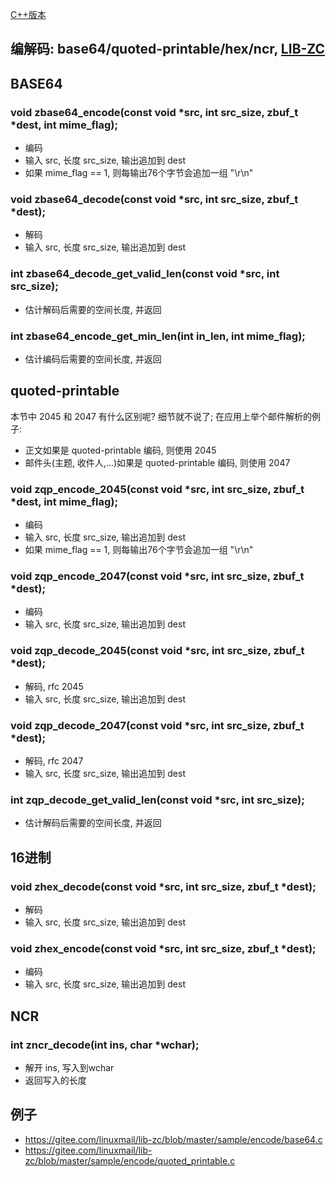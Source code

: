 <A name="readme_md" id="readme_md"></A>

[C++版本](./encode_cpp.md)

## 编解码: base64/quoted-printable/hex/ncr, [LIB-ZC](https://gitee.com/linuxmail/lib-zc#readme_md)

## BASE64

### void zbase64_encode(const void *src, int src_size, zbuf_t *dest, int mime_flag);

* 编码
* 输入 src, 长度 src_size, 输出追加到 dest
* 如果 mime_flag == 1, 则每输出76个字节会追加一组 "\r\n"

### void zbase64_decode(const void *src, int src_size, zbuf_t *dest);

* 解码
* 输入 src, 长度 src_size, 输出追加到 dest

### int zbase64_decode_get_valid_len(const void *src, int src_size);

* 估计解码后需要的空间长度, 并返回

### int zbase64_encode_get_min_len(int in_len, int mime_flag);

* 估计编码后需要的空间长度, 并返回

## quoted-printable

本节中 2045 和 2047 有什么区别呢? 细节就不说了; 在应用上举个邮件解析的例子:

* 正文如果是 quoted-printable 编码, 则使用 2045
* 邮件头(主题, 收件人,...)如果是 quoted-printable 编码, 则使用 2047

### void zqp_encode_2045(const void *src, int src_size, zbuf_t *dest, int mime_flag);

* 编码
* 输入 src, 长度 src_size, 输出追加到 dest
* 如果 mime_flag == 1, 则每输出76个字节会追加一组 "\r\n"

### void zqp_encode_2047(const void *src, int src_size, zbuf_t *dest);

* 编码
* 输入 src, 长度 src_size, 输出追加到 dest

### void zqp_decode_2045(const void *src, int src_size, zbuf_t *dest);

* 解码, rfc 2045
* 输入 src, 长度 src_size, 输出追加到 dest

### void zqp_decode_2047(const void *src, int src_size, zbuf_t *dest);

* 解码, rfc 2047
* 输入 src, 长度 src_size, 输出追加到 dest

### int zqp_decode_get_valid_len(const void *src, int src_size);

* 估计解码后需要的空间长度, 并返回

## 16进制

### void zhex_decode(const void *src, int src_size, zbuf_t *dest);

* 解码
* 输入 src, 长度 src_size, 输出追加到 dest

### void zhex_encode(const void *src, int src_size, zbuf_t *dest);

* 编码
* 输入 src, 长度 src_size, 输出追加到 dest


## NCR

### int zncr_decode(int ins, char *wchar);

* 解开 ins, 写入到wchar
* 返回写入的长度

## 例子

* https://gitee.com/linuxmail/lib-zc/blob/master/sample/encode/base64.c
* https://gitee.com/linuxmail/lib-zc/blob/master/sample/encode/quoted_printable.c

